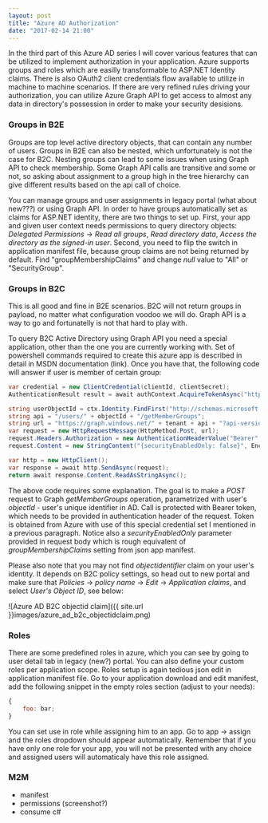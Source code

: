 ```yaml
---
layout: post
title: "Azure AD Authorization"
date: "2017-02-14 21:00"
---
```


In the third part of this Azure AD series I will cover various features that can be utilized to implement authorization in your application. Azure supports groups and roles which are easilly transformable to ASP.NET Identity claims. There is also OAuth2 client credentials flow available to utilize in machine to machine scenarios. If there are very refined rules driving your authorization, you can utilize Azure Graph API to get access to almost any data in directory's possession in order to make your security desisions.

### Groups in B2E

Groups are top level active directory objects, that can contain any number of users. Groups in B2E can also be nested, which unfortunately is not the case for B2C. Nesting groups can lead to some issues when using Graph API to check membership. Some Graph API calls are transitive and some or not, so asking about assignment to a group high in the tree hierarchy can give different results based on the api call of choice.

You can manage groups and user assignments in legacy portal (what about new???) or using Graph API. In order to have groups automatically set as claims for ASP.NET identity, there are two things to set up. First, your app and given user context needs permissions to query directory objects: _Delegated Permissions_ -> _Read all groups_, _Read directory data_, _Access the directory as the signed-in user_. Second, you need to flip the switch in application manifest file, because group claims are not being returned by default. Find "groupMembershipClaims" and change _null_ value to "All" or "SecurityGroup".

### Groups in B2C

This is all good and fine in B2E scenarios. B2C will not return groups in payload, no matter what configuration voodoo we will do. Graph API is a way to go and fortunatelly is not that hard to play with.

To query B2C Active Directory using Graph API you need a special application, other than the one you are currently working with. Set of powershell commands required to create this azure app is described in detail in MSDN documentation (link). Once you have that, the following code will answer if user is member of certain group:

```csharp
var credential = new ClientCredential(clientId, clientSecret);
AuthenticationResult result = await authContext.AcquireTokenAsync("https://graph.windows.net/", credential);

string userObjectId = ctx.Identity.FindFirst("http://schemas.microsoft.com/identity/claims/objectidentifier").Value;
string api = "/users/" + objectId + "/getMemberGroups";
string url = "https://graph.windows.net/" + tenant + api + "?api-version=1.6";
var request = new HttpRequestMessage(HttpMethod.Post, url);
request.Headers.Authorization = new AuthenticationHeaderValue("Bearer", result.AccessToken);
request.Content = new StringContent("{securityEnabledOnly: false}", Encoding.UTF8, "application/json");

var http = new HttpClient();
var response = await http.SendAsync(request);
return await response.Content.ReadAsStringAsync();
```

The above code requires some explanation. The goal is to make a _POST_ request to Graph _getMemberGroups_ operation, parametrized with user's _objectId_ - user's unique identifier in AD. Call is protected with Bearer token, which needs to be provided in authentication header of the request. Token is obtained from Azure with use of this special credential set I mentioned in a previous paragraph. Notice also a _securityEnabledOnly_ parameter provided in request body which is rough equivalent of _groupMembershipClaims_ setting from json app manifest.

Please also note that you may not find _objectidentifier_ claim on your user's identity. It depends on B2C policy settings, so head out to new portal and make sure that _Policies_ -> _policy name_ -> _Edit_ -> _Application claims_, and select _User's Object ID_, see below:

![Azure AD B2C objectid claim]({{ site.url }}images/azure_ad_b2c_objectidclaim.png)

### Roles

There are some predefined roles in azure, which you can see by going to user detail tab in legacy (new?) portal. You can also define your custom roles per application scope. Roles setup is again tedious json edit in application manifest file. Go to your application download and edit manifest, add the following snippet in the empty roles section (adjust to your needs):

```javascript
{
    foo: bar;
}
```

You can set use in role while assigning him to an app. Go to app -> assign and the roles dropdown should appear automatically. Remember that if you have only one role for your app, you will not be presented with any choice and assigned users will automaticaly have this role assigned.

### M2M

* manifest
* permissions (screenshot?)
* consume c#
